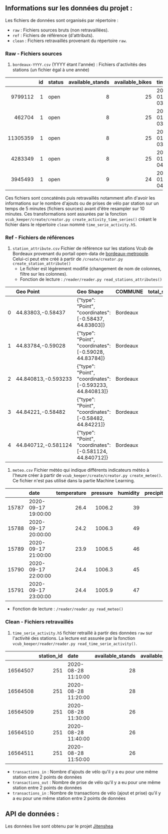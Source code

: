 ## Informations sur les données du projet :

Les fichiers de données sont organisés par répertoire : 
 - `raw` : Fichiers sources bruts (non retravaillées).
 - `ref` : Fichiers de référence (d'attributs).
 - `clean` : Fichiers retravaillés provenant du répertoire `raw`.

### Raw - Fichiers sources

1. `bordeaux-YYYY.csv` (YYYY étant l'année) : Fichiers d'activités des stations (un fichier égal à une année)

|          |   id | status   |   available_stands |   available_bikes | timestamp           |
|---------:|-----:|:---------|-------------------:|------------------:|:--------------------|
|  9799112 |    1 | open     |                  8 |                25 | 2020-01-01 03:49:13 |
|   462704 |    1 | open     |                  8 |                25 | 2020-01-01 03:54:13 |
| 11305359 |    1 | open     |                  8 |                25 | 2020-01-01 03:57:13 |
|  4283349 |    1 | open     |                  8 |                25 | 2020-01-01 04:02:13 |
|  3945493 |    1 | open     |                  9 |                24 | 2020-01-01 04:08:13 |

Ces fichiers sont concaténés puis retravaillés notamment afin d'avoir les informations sur le nombre d'ajouts ou de prises de vélo par station sur un temps de 5 minutes (fichiers sources) avant d'être resampler sur 10 minutes. Ces transformations sont assurées par la fonction `vcub_keeper/create/creator.py create_activity_time_series()` créant le fichier dans le répertoire `clean` nommé `time_serie_activity.h5`.


### Ref - Fichiers de références

1. `station_attribute.csv` Fichier de référence sur les stations Vcub de Bordeaux provenant du portail open-data de [bordeaux-metropole](https://opendata.bordeaux-metropole.fr/explore/dataset/ci_vcub_p/table/). Celui-ci peut etre créé à partir de `/create/creator.py create_station_attribute()`
   - Le fichier est légèrement modifié (changement de nom de colonnes, filtre sur les colonnes).
   - Fonction de lecture : `/reader/reader.py read_stations_attributes()`
  
|    | Geo Point           | Geo Shape                                                | COMMUNE   |   total_stand | NOM              | TYPEA   |   station_id |     lat |       lon |
|---:|:--------------------|:---------------------------------------------------------|:----------|--------------:|:-----------------|:--------|-------------:|--------:|----------:|
|  0 | 44.83803,-0.58437   | {"type": "Point", "coordinates": [-0.58437, 44.83803]}   | Bordeaux  |            33 | Meriadeck        | VLS     |            1 | 44.838  | -0.58437  |
|  1 | 44.83784,-0.59028   | {"type": "Point", "coordinates": [-0.59028, 44.83784]}   | Bordeaux  |            20 | St Bruno         | VLS     |            2 | 44.8378 | -0.59028  |
|  2 | 44.840813,-0.593233 | {"type": "Point", "coordinates": [-0.593233, 44.840813]} | Bordeaux  |            28 | Piscine Judaique | VLS     |            3 | 44.8408 | -0.593233 |
|  3 | 44.84221,-0.58482   | {"type": "Point", "coordinates": [-0.58482, 44.84221]}   | Bordeaux  |            20 | St Seurin        | VLS     |            4 | 44.8422 | -0.58482  |
|  4 | 44.840712,-0.581124 | {"type": "Point", "coordinates": [-0.581124, 44.840712]} | Bordeaux  |            40 | Place Gambetta   | VLS     |            5 | 44.8407 | -0.581124 |


1. `meteo.csv` Fichier météo qui indique différents indicateurs météo à l'heure créer à partir de `vcub_keeper/create/creator.py create_meteo()`. Ce fichier n'est pas utilisé dans la partie Machine Learning.

|       | date                |   temperature |   pressure |   humidity |   precipitation |   wind_speed |
|------:|:--------------------|--------------:|-----------:|-----------:|----------------:|-------------:|
| 15787 | 2020-09-17 19:00:00 |          26.4 |     1006.2 |         39 |               0 |          1.5 |
| 15788 | 2020-09-17 20:00:00 |          24.2 |     1006.3 |         49 |               0 |          0.5 |
| 15789 | 2020-09-17 21:00:00 |          23.9 |     1006.5 |         46 |               0 |          2.6 |
| 15790 | 2020-09-17 22:00:00 |          24.4 |     1006.3 |         45 |               0 |          3.1 |
| 15791 | 2020-09-17 23:00:00 |          24.4 |     1005.9 |         47 |               0 |          2.6 |

   - Fonction de lecture : `/reader/reader.py read_meteo()`


### Clean - Fichiers retravaillés

1. `time_serie_activity.h5` fichier retraillé à partir des données `raw` sur l'activité des stations. La lecture est assurée par la fonction  `vcub_keeper/reader/reader.py read_time_serie_activity()`. 


|          |   station_id | date                |   available_stands |   available_bikes |   status |   transactions_in |   transactions_out |   transactions_all |
|---------:|-------------:|:--------------------|-------------------:|------------------:|---------:|------------------:|-------------------:|-------------------:|
| 16564507 |          251 | 2020-08-28 11:10:00 |                 28 |                12 |        1 |                 0 |                  0 |                  0 |
| 16564508 |          251 | 2020-08-28 11:20:00 |                 28 |                12 |        1 |                 0 |                  0 |                  0 |
| 16564509 |          251 | 2020-08-28 11:30:00 |                 26 |                14 |        1 |                 2 |                  0 |                  2 |
| 16564510 |          251 | 2020-08-28 11:40:00 |                 26 |                14 |        1 |                 0 |                  0 |                  0 |
| 16564511 |          251 | 2020-08-28 11:50:00 |                 26 |                14 |        1 |                 0 |                  0 |                  0 |

- `transactions_in` : Nombre d'ajouts de vélo qu'il y a eu pour une même station entre 2 points de données
- `transactions_out` : Nombre de prise de vélo qu'il y a eu pour une même station entre 2 points de données 
- `transactions_in` : Nombre de transactions de vélo (ajout et prise) qu'il y a eu pour une même
    station entre 2 points de données

## API de données : 

Les données live sont obtenu par le projet [Jitenshea](https://github.com/garaud/jitenshea)
